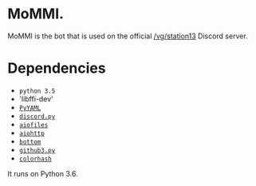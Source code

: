 # MoMMI.

MoMMI is the bot that is used on the official [/vg/station13](http://ss13.moe/) Discord server.

# Dependencies

* `python 3.5`
* 'libffi-dev'
* [`PyYAML`](http://pyyaml.org/wiki/PyYAML)
* [`discord.py`](https://github.com/Rapptz/discord.py)
* [`aiofiles`](https://github.com/Tinche/aiofiles)
* [`aiohttp`](https://github.com/KeepSafe/aiohttp)
* [`bottom`](https://github.com/numberoverzero/bottom)
* [`github3.py`](https://github.com/sigmavirus24/github3.py)
* [`colorhash`](https://pypi.python.org/pypi/colorhash)

It runs on Python 3.6.

